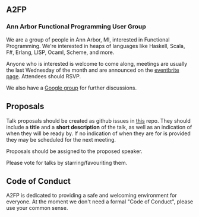 ## A2FP

### Ann Arbor Functional Programming User Group

We are a group of people in Ann Arbor, MI, interested in Functional Programming. We're interested in heaps of languages like Haskell, Scala, F#, Erlang, LISP, Ocaml, Scheme, and more.

Anyone who is interested is welcome to come along, meetings are usually the last Wednesday of the month and are announced on the [eventbrite page](https://www.eventbrite.com.au/o/a2-fp-13580684967). Attendees should RSVP.

We also have a [Google group](https://groups.google.com/d/forum/a2fp) for further discussions.



## Proposals

Talk proposals should be created as github issues in [this](https://github.com/A2FP/a2fp/issues) repo. They should include a **title** and a **short description** of the talk, as well as an indication of when they will be ready by. If no indication of when they are for is provided they may be scheduled for the next meeting.

Proposals should be assigned to the proposed speaker.

Please vote for talks by starring/favouriting them.



## Code of Conduct

A2FP is dedicated to providing a safe and welcoming environment for everyone. At the moment we don't need a formal "Code of Conduct", please use your common sense.
